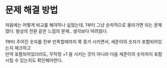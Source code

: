 # 문제 해결 방법
처음에는 어떻게 비교를 해야하나 싶었는데, 1부터 그냥 순차적으로 올라가면 되는 문제였다. 발상의 전환 같은 느낌의 문제.. 생각보다 어려웠다.  

1부터 주어진 숫자를 전부 만족할때까지 쭉 증가 시키면서, 세준이의 숫자가 포함되어있는지 체크하고  
만약 포함되어있더라도, 무작정 +1 을 시키는 것이 아니라 다음 세준이의 숫자까지 포함시킬 수 있는지도 확인해야한다.
